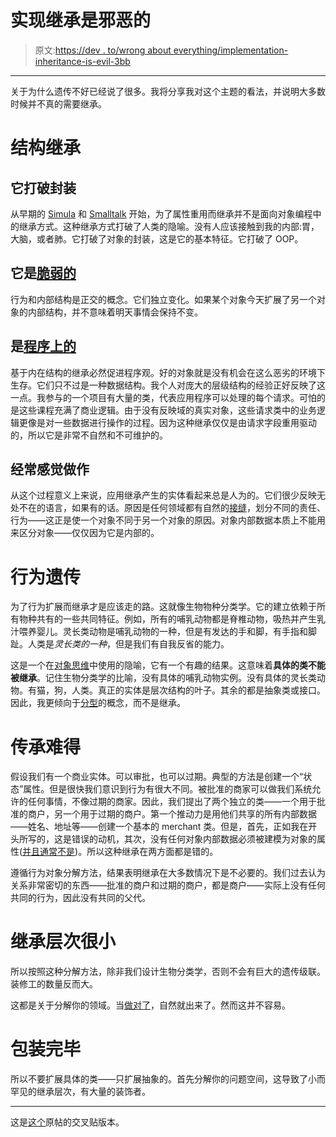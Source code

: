 # 实现继承是邪恶的

> 原文:[https://dev . to/wrong about everything/implementation-inheritance-is-evil-3bb](https://dev.to/wrongabouteverything/implementation-inheritance-is-evil-3bb)

* * *

关于为什么遗传不好已经说了很多。我将分享我对这个主题的看法，并说明大多数时候并不真的需要继承。

# [](#structural-inheritance)结构继承

## [](#it-breaks-encapsulation)它打破封装

从早期的 [Simula](https://en.wikipedia.org/wiki/Simula) 和 [Smalltalk](https://en.wikipedia.org/wiki/Smalltalk) 开始，为了属性重用而继承并不是面向对象编程中的继承方式。这种继承方式打破了人类的隐喻。没有人应该接触到我的内部:胃，大脑，或者肺。它打破了对象的封装，这是它的基本特征。它打破了 OOP。

## [](#it-is-fragile)它是[脆弱的](https://en.wikipedia.org/wiki/Fragile_base_class)

行为和内部结构是正交的概念。它们独立变化。如果某个对象今天扩展了另一个对象的内部结构，并不意味着明天事情会保持不变。

## [](#it-is-procedural)是[程序上的](http://www.yegor256.com/2016/09/13/inheritance-is-procedural.html)

基于内在结构的继承必然促进程序观。好的对象就是没有机会在这么恶劣的环境下生存。它们只不过是一种数据结构。我个人对庞大的层级结构的经验正好反映了这一点。我参与的一个项目有大量的类，代表应用程序可以处理的每个请求。可怕的是这些课程充满了商业逻辑。由于没有反映域的真实对象，这些请求类中的业务逻辑更像是对一些数据进行操作的过程。因为这种继承仅仅是由请求字段重用驱动的，所以它是非常不自然和不可维护的。

## [](#it-often-feels-artificial)经常感觉做作

从这个过程意义上来说，应用继承产生的实体看起来总是人为的。它们很少反映无处不在的语言，如果有的话。原因是任何领域都有自然的[接缝](https://medium.com/@wrong.about/how-to-decompose-a-system-into-modules-796bd941f036)，划分不同的责任、行为——这正是使一个对象不同于另一个对象的原因。对象内部数据本质上不能用来区分对象——仅仅因为它是内部的。

# [](#behavioral-inheritance)行为遗传

为了行为扩展而继承才是应该走的路。这就像生物物种分类学。它的建立依赖于所有物种共有的一些共同特征。例如，所有的哺乳动物都是脊椎动物，吸热并产生乳汁喂养婴儿。灵长类动物是哺乳动物的一种，但是有发达的手和脚，有手指和脚趾。人类是*灵长类的一种*，但是我们有自我反省的能力。

这是一个在[对象思维](https://www.amazon.com/Object-Thinking-Developer-Reference-David/dp/0735619654)中使用的隐喻，它有一个有趣的结果。这意味着**具体的类不能被继承**。记住生物分类学的比喻，没有具体的哺乳动物实例。没有具体的灵长类动物。有猫，狗，人类。真正的实体是层次结构的叶子。其余的都是抽象类或接口。因此，我更倾向于[分型](https://en.wikipedia.org/wiki/Subtyping)的概念，而不是继承。

# [](#inheritance-is%C2%A0rare)传承难得

假设我们有一个商业实体。可以审批，也可以过期。典型的方法是创建一个“状态”属性。但是很快我们意识到行为有很大不同。被批准的商家可以做我们系统允许的任何事情，不像过期的商家。因此，我们提出了两个独立的类——一个用于批准的商户，另一个用于过期的商户。第一个推动力是用他们共享的所有内部数据——姓名、地址等——创建一个基本的 merchant 类。但是，首先，正如我在开头所写的，这是错误的动机，其次，没有任何对象内部数据必须被建模为对象的属性([并且通常不是](https://medium.com/@wrong.about/you-dont-need-an-orm-7ef83bd1b37d))。所以这种继承在两方面都是错的。

遵循行为对象分解方法，结果表明继承在大多数情况下是不必要的。我们过去认为关系非常密切的东西——批准的商户和过期的商户，都是商户——实际上没有任何共同的行为，因此没有共同的父代。

# [](#inheritance-hierarchies-are%C2%A0small)继承层次很小

所以按照这种分解方法，除非我们设计生物分类学，否则不会有巨大的遗传级联。装修工的数量反而大。

这都是关于分解你的领域。当[做对了](https://hackernoon.com/on-good-domain-decomposition-385ee8ce5a3)，自然就出来了。然而这并不容易。

# [](#wrapping-it-up)包装完毕

所以不要扩展具体的类——只扩展抽象的。首先分解你的问题空间，这导致了小而罕见的继承层次，有大量的装饰者。

* * *

这是[这个](https://medium.com/@wrong.about/inheritance-based-on-internal-structure-is-evil-7474cc8e64dc)原帖的交叉贴版本。